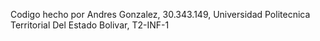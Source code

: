 Codigo hecho por Andres Gonzalez, 30.343.149, Universidad Politecnica Territorial Del Estado Bolivar, T2-INF-1